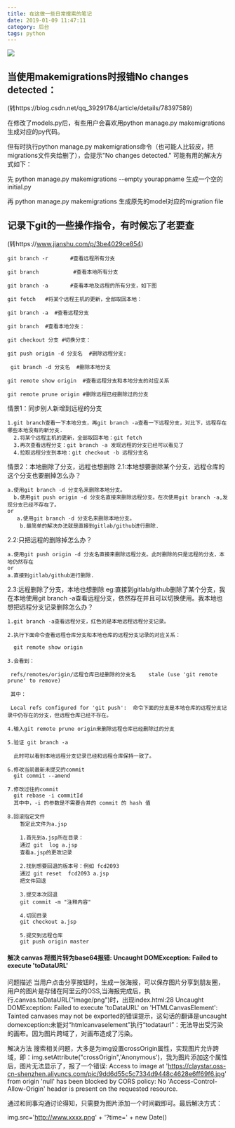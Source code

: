 ```yaml
---
title: 在这做一些日常搜索的笔记
date: 2019-01-09 11:47:11
category: 后台
tags: python
---
```

![](https://images.unsplash.com/photo-1484480974693-6ca0a78fb36b?ixlib=rb-1.2.1&ixid=eyJhcHBfaWQiOjEyMDd9&auto=format&fit=crop&w=1200&q=20)
<!-- more -->

## 当使用makemigrations时报错No changes detected：
(转https://blog.csdn.net/qq_39291784/article/details/78397589)

在修改了models.py后，有些用户会喜欢用python manage.py makemigrations生成对应的py代码。

但有时执行python manage.py makemigrations命令（也可能人比较皮，把migrations文件夹给删了），会提示"No changes detected." 可能有用的解决方式如下：

先 python manage.py makemigrations --empty yourappname 生成一个空的initial.py

再 python manage.py makemigrations 生成原先的model对应的migration file



## 记录下git的一些操作指令，有时候忘了老要查
(转https://www.jianshu.com/p/3be4029ce854)

```shell
git branch -r       #查看远程所有分支

git branch           #查看本地所有分支

git branch -a       #查看本地及远程的所有分支，如下图

git fetch   #将某个远程主机的更新，全部取回本地：

git branch -a  #查看远程分支

git branch  #查看本地分支：

git checkout 分支 #切换分支：

git push origin -d 分支名  #删除远程分支: 

 git branch -d 分支名  #删除本地分支

git remote show origin  #查看远程分支和本地分支的对应关系

git remote prune origin #删除远程已经删除过的分支
```


情景1：同步别人新增到远程的分支
```
1.git branch查看一下本地分支，再git branch -a查看一下远程分支，对比下，远程存在哪些本地没有的新分支.
  2.将某个远程主机的更新，全部取回本地：git fetch
  3.再次查看远程分支：git branch -a 发现远程的分支已经可以看见了
  4.拉取远程分支到本地：git checkout -b 远程分支名
```

情景2：本地删除了分支，远程也想删除
2.1:本地想要删除某个分支，远程仓库的这个分支也要删掉怎么办？
```
a.使用git branch -d 分支名来删除本地分支。
  b.使用git push origin -d 分支名直接来删除远程分支。在次使用git branch -a,发现分支已经不存在了。
or
   a.使用git branch -d 分支名来删除本地分支。
    b.最简单的解决办法就是直接到gitlab/github进行删除.
```

2.2:只把远程的删除掉怎么办？
```
a.使用git push origin -d 分支名直接来删除远程分支。此时删除的只是远程的分支，本地仍然存在
or
a.直接到gitlab/github进行删除.
```

2.3:远程删除了分支，本地也想删除
eg:直接到gitlab/github删除了某个分支，我在本地使用git branch -a查看远程分支，依然存在并且可以切换使用。我本地也想把远程分支记录删除怎么办？
```
1.git branch -a查看远程分支，红色的是本地远程远程分支记录。

2.执行下面命令查看远程仓库分支和本地仓库的远程分支记录的对应关系：

  git remote show origin  

3.会看到：
 
 refs/remotes/origin/远程仓库已经删除的分支名    stale (use 'git remote prune' to remove)

 其中：

 Local refs configured for 'git push':  命令下面的分支是本地仓库的远程分支记录中仍存在的分支，但远程仓库已经不存在。

4.输入git remote prune origin来删除远程仓库已经删除过的分支

5.验证 git branch -a

  此时可以看到本地远程分支记录已经和远程仓库保持一致了。

6.修改当前最新未提交的commit
  git commit --amend

7.修改过往的commit
  git rebase -i commitId
  其中中，-i 的参数是不需要合并的 commit 的 hash 值

8.回滚指定文件
    暂定此文件为a.jsp

    1.首先到a.jsp所在目录：
    通过 git  log a.jsp
    查看a.jsp的更改记录

    2.找到想要回退的版本号：例如 fcd2093
    通过 git reset  fcd2093 a.jsp
    把文件回退

    3.提交本次回退
    git commit -m "注释内容"

    4.切回目录
    git checkout a.jsp

    5.提交到远程仓库
    git push origin master

```

#### 解决 canvas 将图片转为base64报错: Uncaught DOMException: Failed to execute 'toDataURL' 

问题描述
当用户点击分享按钮时，生成一张海报，可以保存图片分享到朋友圈，用户的图片是存储在阿里云的OSS,当海报完成后，执行.canvas.toDataURL("image/png")时，出现index.html:28 Uncaught DOMException: Failed to execute 'toDataURL' on 'HTMLCanvasElement': Tainted canvases may not be exported的错误提示，这句话的翻译是uncaught domexception:未能对“htmlcanvaselement”执行“todataurl”：无法导出受污染的画布。因为图片跨域了，对画布造成了污染。

解决方法
搜索相关问题，大多是为img设置crossOrigin属性，实现图片允许跨域，即：img.setAttribute("crossOrigin",'Anonymous')，我为图片添加这个属性后，图片无法显示了，报了一个错误:  Access to image at 'https://claystar.oss-cn-shenzhen.aliyuncs.com/pic/9dd6d55c5c7334d9448c4628e6ff69f6.jpg' from origin 'null' has been blocked by CORS policy: No 'Access-Control-Allow-Origin' header is present on the requested resource.        

通过和同事沟通讨论得知，只需要为图片添加一个时间戳即可。最后解决方式：                                         

img.src='http://www.xxxx.png' + '?time=' + new Date()